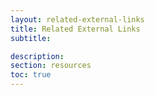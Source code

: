 ```yaml
---
layout: related-external-links
title: Related External Links
subtitle:

description:
section: resources
toc: true
---
```

